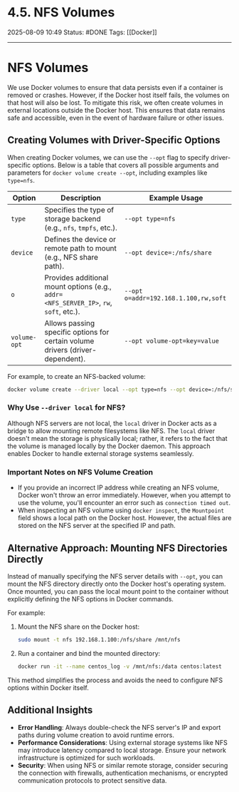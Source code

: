 # 4.5. NFS Volumes
2025-08-09 10:49
Status: #DONE
Tags: [[Docker]]

---

# NFS Volumes

We use Docker volumes to ensure that data persists even if a container is removed or crashes. However, if the Docker host itself fails, the volumes on that host will also be lost. To mitigate this risk, we often create volumes in external locations outside the Docker host. This ensures that data remains safe and accessible, even in the event of hardware failure or other issues.

## Creating Volumes with Driver-Specific Options

When creating Docker volumes, we can use the `--opt` flag to specify driver-specific options. Below is a table that covers all possible arguments and parameters for `docker volume create --opt`, including examples like `type=nfs`.

| **Option**         | **Description**                                                                                     | **Example Usage**                                                                                   |
|--------------------|-----------------------------------------------------------------------------------------------------|-----------------------------------------------------------------------------------------------------|
| `type`             | Specifies the type of storage backend (e.g., `nfs`, `tmpfs`, etc.).                                 | `--opt type=nfs`                                                                                    |
| `device`           | Defines the device or remote path to mount (e.g., NFS share path).                                 | `--opt device=:/nfs/share`                                                                          |
| `o`                | Provides additional mount options (e.g., `addr=<NFS_SERVER_IP>`, `rw`, `soft`, etc.).               | `--opt o=addr=192.168.1.100,rw,soft`                                                                |
| `volume-opt`       | Allows passing specific options for certain volume drivers (driver-dependent).                     | `--opt volume-opt=key=value`                                                                        |

For example, to create an NFS-backed volume:
```bash
docker volume create --driver local --opt type=nfs --opt device=:/nfs/share --opt o=addr=192.168.1.100 myvol
```

### Why Use `--driver local` for NFS?
Although NFS servers are not local, the `local` driver in Docker acts as a bridge to allow mounting remote filesystems like NFS. The `local` driver doesn't mean the storage is physically local; rather, it refers to the fact that the volume is managed locally by the Docker daemon. This approach enables Docker to handle external storage systems seamlessly.

### Important Notes on NFS Volume Creation
- If you provide an incorrect IP address while creating an NFS volume, Docker won't throw an error immediately. However, when you attempt to use the volume, you'll encounter an error such as `connection timed out`.
- When inspecting an NFS volume using `docker inspect`, the `Mountpoint` field shows a local path on the Docker host. However, the actual files are stored on the NFS server at the specified IP and path.
  
## Alternative Approach: Mounting NFS Directories Directly
Instead of manually specifying the NFS server details with `--opt`, you can mount the NFS directory directly onto the Docker host's operating system. Once mounted, you can pass the local mount point to the container without explicitly defining the NFS options in Docker commands.

For example:
1. Mount the NFS share on the Docker host:
   ```bash
   sudo mount -t nfs 192.168.1.100:/nfs/share /mnt/nfs
   ```
2. Run a container and bind the mounted directory:
   ```bash
   docker run -it --name centos_log -v /mnt/nfs:/data centos:latest
   ```

This method simplifies the process and avoids the need to configure NFS options within Docker itself.

## Additional Insights
- **Error Handling**: Always double-check the NFS server's IP and export paths during volume creation to avoid runtime errors.
- **Performance Considerations**: Using external storage systems like NFS may introduce latency compared to local storage. Ensure your network infrastructure is optimized for such workloads.
- **Security**: When using NFS or similar remote storage, consider securing the connection with firewalls, authentication mechanisms, or encrypted communication protocols to protect sensitive data.
